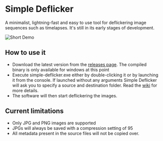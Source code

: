 # Simple Deflicker
A minimalist, lightning-fast and easy to use tool for deflickering image sequences such as timelapses.
It's still in its early stages of development.

![Short Demo](demo_clouds.gif)

## How to use it
* Download the latest version from the [releases page](https://github.com/StruffelProductions/simple-deflicker/releases). The compiled binary is only available for windows at this point
* Execute simple-deflicker.exe either by double-clicking it or by launching it from the console. If launched without any arguments Simple Deflicker will ask you to specify a source and destination folder. Read the [wiki](https://github.com/StruffelProductions/simple-deflicker/wiki) for more details.
* The software will then start deflickering the images.

## Current limitations
* Only JPG and PNG images are supported
* JPGs will always be saved with a compression setting of 95
* All metadata present in the source files will not be copied over.


